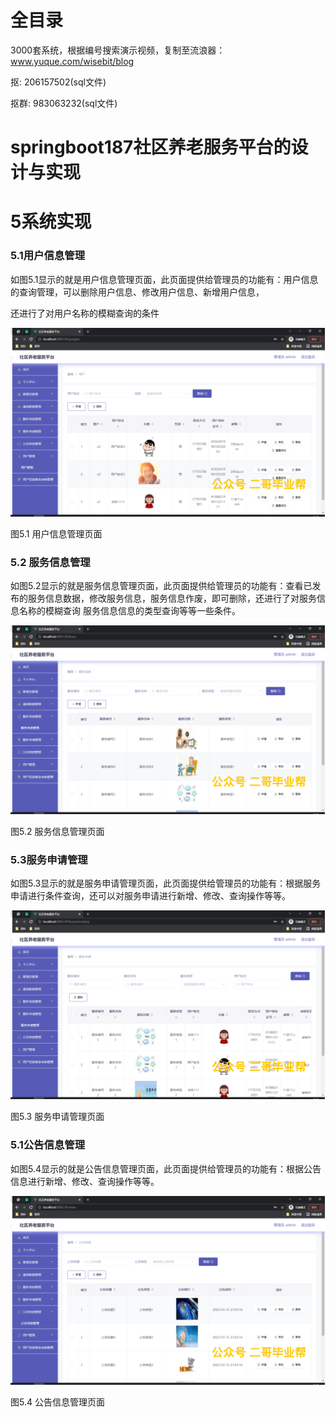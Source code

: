# 全目录

3000套系统，根据编号搜索演示视频，复制至流浪器：www.yuque.com/wisebit/blog


<p>抠: 206157502(sql文件)</p>
<p>抠群: 983063232(sql文件)</p>



# springboot187社区养老服务平台的设计与实现

# 5系统实现

### 5.1用户信息管理
如图5.1显示的就是用户信息管理页面，此页面提供给管理员的功能有：用户信息的查询管理，可以删除用户信息、修改用户信息、新增用户信息，

还进行了对用户名称的模糊查询的条件

![](/md/blog.013.png)

图5.1 用户信息管理页面
### 5.2 服务信息管理
如图5.2显示的就是服务信息管理页面，此页面提供给管理员的功能有：查看已发布的服务信息数据，修改服务信息，服务信息作废，即可删除，还进行了对服务信息名称的模糊查询 服务信息信息的类型查询等等一些条件。

![](/md/blog.014.png)


图5.2 服务信息管理页面
### 5.3服务申请管理
如图5.3显示的就是服务申请管理页面，此页面提供给管理员的功能有：根据服务申请进行条件查询，还可以对服务申请进行新增、修改、查询操作等等。

![](/md/blog.015.png)



图5.3 服务申请管理页面
### 5.1公告信息管理
如图5.4显示的就是公告信息管理页面，此页面提供给管理员的功能有：根据公告信息进行新增、修改、查询操作等等。

![](/md/blog.016.png)


图5.4 公告信息管理页面

# 









